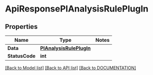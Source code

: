 # ApiResponsePIAnalysisRulePlugIn

## Properties
Name | Type | Notes
------------ | ------------- | -------------
**Data** | **[**PIAnalysisRulePlugIn**](../Model/PIAnalysisRulePlugIn.md)**
**StatusCode** | **int**

[[Back to Model list]](../../DOCUMENTATION.md#documentation-for-models) [[Back to API list]](../../DOCUMENTATION.md#documentation-for-api-endpoints) [[Back to DOCUMENTATION]](../../DOCUMENTATION.md)

